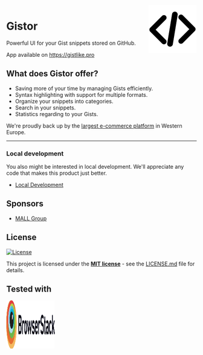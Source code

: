 <img src="/src/statics/icons/favicon-128x128.png" alt="logo" width="128" height="128" align="right" />

# Gistor
Powerful UI for your Gist snippets stored on GitHub.

App available on https://gistlike.pro

## What does Gistor offer?
 - Saving more of your time by managing Gists efficiently.
 - Syntax highlighting with support for multiple formats.
 - Organize your snippets into categories.
 - Search in your snippets.
 - Statistics regarding to your Gists.

We're proudly back up by the [largest e-commerce platform](http://www.mallgroup.com) in Western Europe.

---

### Local development
You also might be interested in local development. We'll appreciate any code that makes this product just better.

 - [Local Development](/docs/development.md)

## Sponsors
 - [MALL Group](http://www.mallgroup.com)

## License
[![License](http://img.shields.io/:license-mit-blue.svg?style=flat-square)](http://badges.mit-license.org)

This project is licensed under the **[MIT license](http://opensource.org/licenses/mit-license.php)** - see the [LICENSE.md](/LICENSE.md) file for details.

## Tested with
<img src="/src/statics/Browserstack-logo@2x.png" alt="logo" width="128" height="128" />
